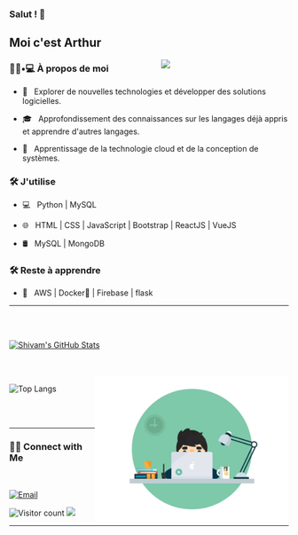 ### Salut ! 👋<h2> Moi c'est Arthur</h2>

<img align='right' src="https://media.giphy.com/media/M9gbBd9nbDrOTu1Mqx/giphy.gif" width="230">

<h3> 👨🏻•💻 À propos de moi </h3>



- 🤔 &nbsp; Explorer de nouvelles technologies et développer des solutions logicielles.

- 🎓 &nbsp; Approfondissement des connaissances sur les langages déjà appris et apprendre d'autres langages.

- 🌱 &nbsp; Apprentissage de la technologie cloud et de la conception de systèmes.



<h3>🛠 J'utilise</h3>



- 💻 &nbsp; Python | MySQL

- 🌐 &nbsp; HTML | CSS | JavaScript | Bootstrap | ReactJS | VueJS

- 🛢 &nbsp; MySQL | MongoDB
<!--
- 🔧 &nbsp; Git | Markdown | Selenium | Tidyverse

- 🖥 &nbsp; Illustrator| Photoshop | InDesign

-->



<h3>🛠 Reste à apprendre</h3>

- 🔧 &nbsp; AWS | Docker🐳 | Firebase | flask

<hr>



<br/><br/>

[![Shivam's GitHub Stats](https://github-readme-stats.vercel.app/api?username=VoidSplit&show_icons=true)](https://github.com/shivam0110)

<br/>

<br/>

<img src="https://github.com/nirala69/nirala69/blob/master/70804f7e25b11f29db904f2fa7b4cd9d.gif" width="350" align='right'>

![Top Langs](https://github-readme-stats.vercel.app/api/top-langs/?username=VoidSplit&show_icons=true)

<br><br>



<hr>



<h3> 🤝🏻 Connect with Me </h3>

<br>



<p align="center">

<!--<a href="https://shivammalpani.netlify.app/"><img alt="Website" src="https://img.shields.io/badge/shivammalpani.netlify.app-black?style=flat-square&logo=google-chrome"></a>-->

<a href="mailto:voidsplit.pro@gmail.com"><img alt="Email" src="https://img.shields.io/badge/Email-voidsplit.pro@gmail.com-blue?style=flat-square&logo=gmail"></a>

</p>





![Visitor count](https://visitor-badge.laobi.icu/badge?page_id=VoidSplit.VoidSplit)   <img src="https://media.giphy.com/media/dxn6fRlTIShoeBr69N/giphy.gif" width="30">





<hr>


